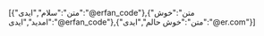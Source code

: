 [{"متن":"سلام","ایدی":"@erfan_code"},{"متن":"خوش امدید","ایدی":"@erfan_code"},{"متن":"خوش حالم","ایدی":"@er.com"}]
